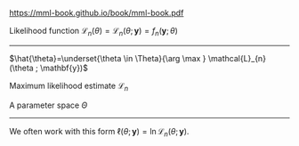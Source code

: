 https://mml-book.github.io/book/mml-book.pdf


Likelihood function $\mathcal{L}_{n}(\theta)=\mathcal{L}_{n}(\theta ; \mathbf{y})=f_{n}(\mathbf{y} ; \theta)$

------

$\hat{\theta}=\underset{\theta \in \Theta}{\arg \max } \mathcal{L}_{n}(\theta ; \mathbf{y})$

Maximum likelihood estimate $\mathcal{L}_{n}$  

A parameter space $\Theta$

---------------
We often work with this form $\ell(\theta ; \mathbf{y})=\ln \mathcal{L}_{n}(\theta ; \mathbf{y}) .$

